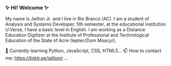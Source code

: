 ### ✨ Hi! Welcome ✨

My name is Jailton Jr. and I live in Rio Branco (AC). I am a student of Analysis and Systems Developer, 5th semester, at the educational institution U:Verse, I have a basic level in English. I am working as a Distance Education Digitizer at the Institute of Professional and Technological Education of the State of Acre (Ieptec/Dom Moacyr).

🌱 Currently learning Python, JavaScript, CSS, HTML5...
📫 How to contact me: https://linktr.ee/jailtonjr ...
